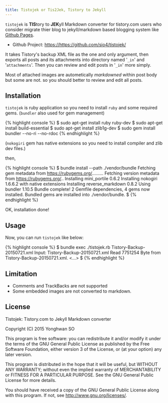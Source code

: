 ```yaml
---
title: Tistojek or Tis2Jek, Tistory to Jekyll
---
```

`tistojek` is **TIS**tory to **JEK**yll Markdown converter for
tistory.com users who consider migrate thier blog to jekyll/markdown
based blogging system like [Github Pages](https://pages.github.com/).

* Github Project: <https://https://github.com/sio4/tistojek/>

It takes Tistory's backup XML file as the one and only argument,
then exports all posts and its attachments into directory named
'`_in`' and '`attachments`'. Then you can review and edit posts
in '`_in`' more simply.

Most of attached images are autometically _markdowned_ within post
body but some are not. so you should better to review and edit all
posts.

## Installation

`tistojek` is ruby application so you need to install `ruby` and
some required gems. (`bundler` also used for gem management)

{% highlight console %}
$ sudo apt-get install ruby ruby-dev
$ sudo apt-get install build-essential
$ sudo apt-get install zlib1g-dev
$ sudo gem install bundler --no-ri --no-rdoc
{% endhighlight %}

(`nokogiri` gem has native extensions so you need to install compiler
and zlib dev files.)

then,

{% highlight console %}
$ bundle install --path ./vendor/bundle
Fetching gem metadata from https://rubygems.org/.........
Fetching version metadata from https://rubygems.org/..
Installing mini_portile 0.6.2
Installing nokogiri 1.6.6.2 with native extensions
Installing reverse_markdown 0.8.2
Using bundler 1.10.5
Bundle complete! 2 Gemfile dependencies, 4 gems now installed.
Bundled gems are installed into ./vendor/bundle.
$ 
{% endhighlight %}

OK, installation done!

## Usage

Now, you can run `tistojek` like below:

{% highlight console %}
$ bundle exec ./tistojek.rb Tistory-Backup-20150721.xml 
Input: Tistory-Backup-20150721.xml
Read 7751254 Byte from Tistory-Backup-20150721.xml.
<...>
$ 
{% endhighlight %}

## Limitation

* Comments and TrackBacks are not supported
* Some embedded images are not converted to markdown.

## License

Tistojek: Tistory.com to Jekyll Markdown converter

Copyright (C) 2015  Yonghwan SO

This program is free software: you can redistribute it and/or modify
it under the terms of the GNU General Public License as published by
the Free Software Foundation, either version 3 of the License, or
(at your option) any later version.

This program is distributed in the hope that it will be useful,
but WITHOUT ANY WARRANTY; without even the implied warranty of
MERCHANTABILITY or FITNESS FOR A PARTICULAR PURPOSE.  See the
GNU General Public License for more details.

You should have received a copy of the GNU General Public License
along with this program.  If not, see <http://www.gnu.org/licenses/>.

